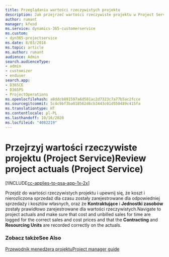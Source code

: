 ```yaml
---
title: Przeglądaniu wartości rzeczywistych projektu
description: Jak przejrzeć wartości rzeczywiste projektu w Project Service
author: rumant
manager: kfend
ms.service: dynamics-365-customerservice
ms.custom:
- dyn365-projectservice
ms.date: 8/03/2018
ms.topic: article
ms.author: rumant
audience: Admin
search.audienceType:
- admin
- customizer
- enduser
search.app:
- D365CE
- D365PS
- ProjectOperations
ms.openlocfilehash: a8ddcb891597a6d501ac2d7323c7a77b5ac2fcce
ms.sourcegitcommit: 5c4c9bf3ba018562d6cb3443c01d550489c415fa
ms.translationtype: HT
ms.contentlocale: pl-PL
ms.lasthandoff: 10/16/2020
ms.locfileid: "4082219"
---
```

# <a name="review-project-actuals-project-service"></a><span data-ttu-id="6d841-103">Przejrzyj wartości rzeczywiste projektu (Project Service)</span><span class="sxs-lookup"><span data-stu-id="6d841-103">Review project actuals (Project Service)</span></span>

[!INCLUDE[cc-applies-to-psa-app-1x-2x](../includes/cc-applies-to-psa-app-1x-2x.md)]

<span data-ttu-id="6d841-104">Przejdź do wartości rzeczywistych projektu i upewnij się, że koszt i nierozliczona sprzedaż dla czasu zostały zarejestrowane dla odpowiedniej sprzedaży i kosztów własnych, oraz że **Kontraktujące** i **Jednostki zasobów** zostały prawidłowo zarejestrowane dla wartości rzeczywistych.</span><span class="sxs-lookup"><span data-stu-id="6d841-104">Navigate to project actuals and make sure that cost and unbilled sales for time are logged for the correct sales and cost prices and that the **Contracting** and **Resourcing Units** are recorded correctly on the actuals.</span></span>  
  
### <a name="see-also"></a><span data-ttu-id="6d841-105">Zobacz także</span><span class="sxs-lookup"><span data-stu-id="6d841-105">See Also</span></span>  
 [<span data-ttu-id="6d841-106">Przewodnik menedżera projektu</span><span class="sxs-lookup"><span data-stu-id="6d841-106">Project manager guide</span></span>](../psa/project-manager-guide.md)
